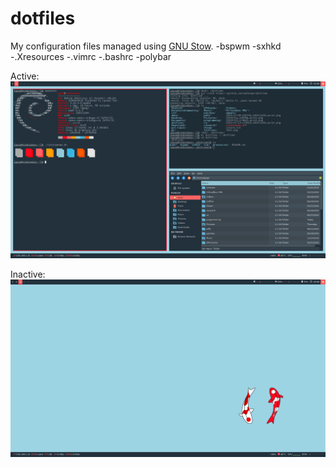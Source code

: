 dotfiles
=========

My configuration files managed using [GNU Stow](http://gnu.org "GNU Stow"). 
-bspwm
-sxhkd
-.Xresources
-.vimrc
-.bashrc
-polybar

Active: ![active](./scrots/active.png "Active")

Inactive: ![inactive](./scrots/inactive.png "Inactive")
